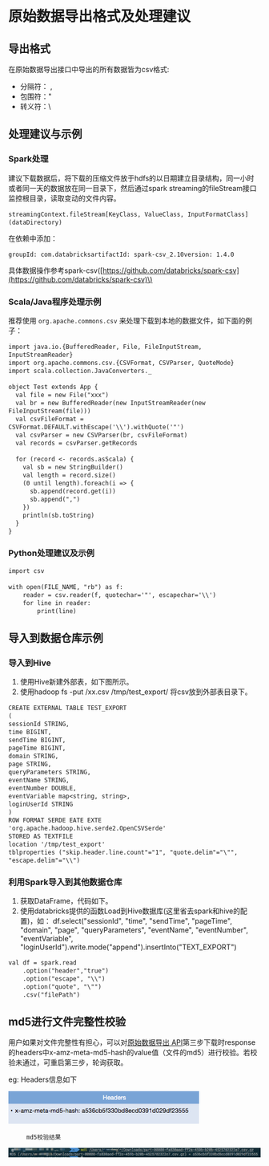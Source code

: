 # 原始数据导出格式及处理建议

## 导出格式

在原始数据导出接口中导出的所有数据皆为csv格式:

* 分隔符： ,
* 包围符："
* 转义符：\

## 处理建议与示例

### Spark处理

建议下载数据后，将下载的压缩文件放于hdfs的以日期建立目录结构，同一小时或者同一天的数据放在同一目录下，然后通过spark streaming的fileStream接口监控根目录，读取变动的文件内容。

```text
streamingContext.fileStream[KeyClass, ValueClass, InputFormatClass](dataDirectory)
```

在依赖中添加：

```text
groupId: com.databricksartifactId: spark-csv_2.10version: 1.4.0
```

具体数据操作参考spark-csv\([https://github.com/databricks/spark-csv](https://github.com/databricks/spark-csv)\)

### Scala/Java程序处理示例

推荐使用 `org.apache.commons.csv` 来处理下载到本地的数据文件，如下面的例子：

```text
import java.io.{BufferedReader, File, FileInputStream, InputStreamReader}
import org.apache.commons.csv.{CSVFormat, CSVParser, QuoteMode}
import scala.collection.JavaConverters._

object Test extends App {
  val file = new File("xxx")
  val br = new BufferedReader(new InputStreamReader(new FileInputStream(file)))
  val csvFileFormat = CSVFormat.DEFAULT.withEscape('\\').withQuote('"')
  val csvParser = new CSVParser(br, csvFileFormat)
  val records = csvParser.getRecords

  for (record <- records.asScala) {
    val sb = new StringBuilder()
    val length = record.size()
    (0 until length).foreach(i => {
      sb.append(record.get(i))
      sb.append(",")
    })
    println(sb.toString)
  }
}
```

### Python处理建议及示例

```text
import csv

with open(FILE_NAME, "rb") as f:
    reader = csv.reader(f, quotechar='"', escapechar='\\')
    for line in reader:
        print(line)
```

## 导入到数据仓库示例

### 导入到Hive

1. 使用Hive新建外部表，如下图所示。
2. 使用hadoop fs -put /xx.csv /tmp/test\_export/ 将csv放到外部表目录下。

```text
CREATE EXTERNAL TABLE TEST_EXPORT
(
sessionId STRING,
time BIGINT,
sendTime BIGINT,
pageTime BIGINT,
domain STRING,
page STRING,
queryParameters STRING,
eventName STRING,
eventNumber DOUBLE,
eventVariable map<string, string>,
loginUserId STRING
)
ROW FORMAT SERDE EATE EXTE 'org.apache.hadoop.hive.serde2.OpenCSVSerde'
STORED AS TEXTFILE
location '/tmp/test_export'
tblproperties ("skip.header.line.count"="1", "quote.delim"="\"", "escape.delim"="\\")
```

### 利用Spark导入到其他数据仓库

1. 获取DataFrame，代码如下。
2. 使用databricks提供的函数Load到Hive数据库\(这里省去spark和hive的配置\)，如： df.select\("sessionId", "time", "sendTime", "pageTime", "domain", "page", "queryParameters", "eventName", "eventNumber", "eventVariable", "loginUserId"\).write.mode\("append"\).insertInto\("TEXT\_EXPORT"\)

```text
val df = spark.read
	.option("header","true")
	.option("escape", "\\")
	.option("quote", "\"")
	.csv("filePath")
```

## **md5进行文件完整性校验**

用户如果对文件完整性有担心，可以对[原始数据导出 API](https://docs.growingio.com/docs/api/raw-data-api/)第三步下载时response的headers中x-amz-meta-md5-hash的value值（文件的md5）进行校验。若校验未通过，可重启第三步，轮询获取。

eg:    Headers信息如下

![](../../.gitbook/assets/image%20%28156%29.png)

         md5校验结果

![](../../.gitbook/assets/image%20%2849%29.png)

